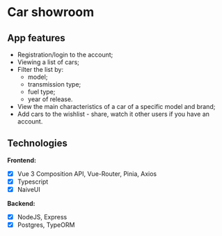 # Car showroom

## App features

 - Registration/login to the account;
 - Viewing a list of cars;
 - Filter the list by:
 	- model;
 	- transmission type;
 	- fuel type;
 	- year of release. 
 - View the main characteristics of a car of a specific model and brand;
 - Add cars to the wishlist - share, watch it other users if you have an account.

## Technologies
**Frontend:**
 - [x] Vue 3 Composition API, Vue-Router, Pinia, Axios
 - [x] Typescript
 - [x] NaiveUI

**Backend:**
 - [x] NodeJS, Express
 - [x] Postgres, TypeORM
